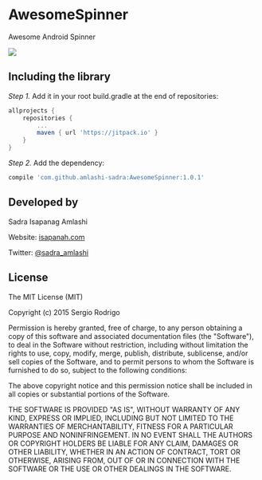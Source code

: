 # AwesomeSpinner
Awesome Android Spinner

[![](https://jitpack.io/v/amlashi-sadra/AwesomeSpinner.svg)](https://jitpack.io/#amlashi-sadra/AwesomeSpinner)

## Including the library

*Step 1.* Add it in your root build.gradle at the end of repositories:
```groovy
allprojects {
	repositories {
		...
		maven { url 'https://jitpack.io' }
	}
}
```

*Step 2.* Add the dependency:
```groovy
compile 'com.github.amlashi-sadra:AwesomeSpinner:1.0.1'
```

## Developed by

Sadra Isapanag Amlashi

Website: [isapanah.com](http://isapanah.com)

Twitter: [@sadra_amlashi](https://twitter.com/sadra_amlashi)

## License

The MIT License (MIT)

Copyright (c) 2015 Sergio Rodrigo

Permission is hereby granted, free of charge, to any person obtaining a copy of this software and associated documentation files (the "Software"), to deal in the Software without restriction, including without limitation the rights to use, copy, modify, merge, publish, distribute, sublicense, and/or sell copies of the Software, and to permit persons to whom the Software is furnished to do so, subject to the following conditions:

The above copyright notice and this permission notice shall be included in all copies or substantial portions of the Software.

THE SOFTWARE IS PROVIDED "AS IS", WITHOUT WARRANTY OF ANY KIND, EXPRESS OR IMPLIED, INCLUDING BUT NOT LIMITED TO THE WARRANTIES OF MERCHANTABILITY, FITNESS FOR A PARTICULAR PURPOSE AND NONINFRINGEMENT. IN NO EVENT SHALL THE AUTHORS OR COPYRIGHT HOLDERS BE LIABLE FOR ANY CLAIM, DAMAGES OR OTHER LIABILITY, WHETHER IN AN ACTION OF CONTRACT, TORT OR OTHERWISE, ARISING FROM, OUT OF OR IN CONNECTION WITH THE SOFTWARE OR THE USE OR OTHER DEALINGS IN THE SOFTWARE.

